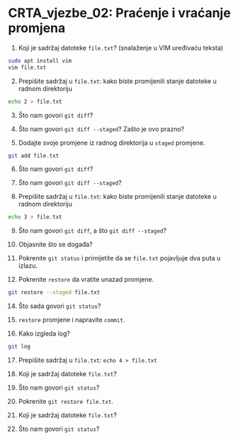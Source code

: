 # CRTA_vjezbe_02: Praćenje i vraćanje promjena

1. Koji je sadržaj datoteke `file.txt`?
(snalaženje u VIM uređivaću teksta)
```sh
sudo apt install vim
vim file.txt
```
2. Prepišite sadržaj u `file.txt`:
kako biste promijenili stanje datoteke u radnom direktoriju
```sh
echo 2 > file.txt
```
3. Što nam govori `git diff`?
4. Što nam govori `git diff --staged`? Zašto je ovo prazno?


5. Dodajte svoje promjene iz radnog direktorija u `staged` promjene.
```sh
git add file.txt
```

6. Što nam govori `git diff`?
7. Što nam govori `git diff --staged`?

8. Prepišite sadržaj u `file.txt`:
kako biste promijenili stanje datoteke u radnom direktoriju
```sh
echo 3 > file.txt
```
9. Što nam govori `git diff`, a što `git diff --staged`?

11. Objasnite što se događa?

12. Pokrenite `git status` i primijetite da se `file.txt` pojavljuje dva puta u izlazu.

13. Pokrenite `restore` da vratite unazad promjene.
```sh
git restore --staged file.txt
```

14. Što sada govori `git status`?

15. `restore` promjene i napravite `commit`.

16. Kako izgleda log?
```sh
git log
```

17. Prepišite sadržaj u `file.txt`: `echo 4 > file.txt`

18. Koji je sadržaj datoteke `file.txt`?

19. Što nam govori `git status`?

20. Pokrenite `git restore file.txt`.

21. Koji je sadržaj datoteke `file.txt`?

22. Što nam govori `git status`?
